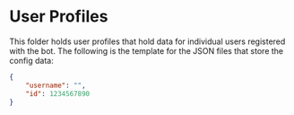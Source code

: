 # User Profiles

This folder holds user profiles that hold data for individual users registered with the bot. The following is the template for the JSON files that store the config data:

```json
{
    "username": "",
    "id": 1234567890
}
```